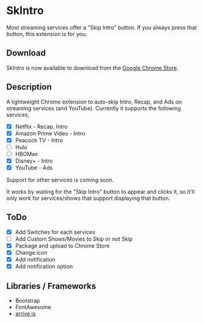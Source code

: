 # SkIntro
Most streaming services offer a "Skip Intro" button. If you always press that button, this extension is for you. 

## Download
SkIntro is now available to download from the [Google Chrome Store](https://chrome.google.com/webstore/detail/skintro/acjikceibgbijbnhfialnjhilckdajan).

## Description
A lightweight Chrome extension to auto-skip Intro, Recap, and Ads on streaming services (and YouTube). Currently it supports the following services,

- [x] Netflix - Recap, Intro
- [x] Amazon Prime Video - Intro
- [x] Peacock TV - Intro
- [ ] Hulu
- [ ] HBOMax
- [x] Disney+ - Intro
- [x] YouTube - Ads

Support for other services is coming soon.

It works by waiting for the "Skip Intro" button to appear and clicks it, so it'll only work for services/shows that support displaying that button.

## ToDo
- [x] Add Switches for each services
- [ ] Add Custom Shows/Movies to Skip or not Skip
- [x] Package and upload to Chrome Store
- [x] Change icon
- [x] Add notification
- [x] Add notification option

## Libraries / Frameworks
- Bootstrap
- FontAwesome
- [arrive.js](https://github.com/uzairfarooq/arrive)